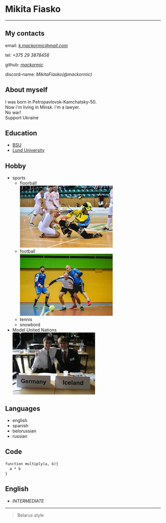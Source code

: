 # __Mikita Fiasko__
---
## My contacts
email: *k.mackormic@mail.com*

tel: *+375 29 3878456*

github: [*mackormic*](https://github.com/mackormic)

discord-name: *MikitaFiasko(@mackormic)*
## About myself
 I was born in Petropavlovsk-Kamchatsky-50.  
  Now i'm living in Minsk. i'm a lawyer.  
  No war!  
  Support Ukraine

## Education
* [BSU](https://bsu.by/)
* [Lund University](https://www.lunduniversity.lu.se/)

## Hobby
* sports
    * floorball  
    ![floorball](fl.jpg)
    * football  
    ![football](f1.jpg)
    * tennis
    * snowbord
* Model United Nations  
![Model United Nations](mun.jpg)

## Languages
* english
* spanish
* belorussian 
* russian

## Code
```
function multiply(a, b){
  a * b
}
```

## English
* *INTERMEDIATE*
---
> Belarus style
